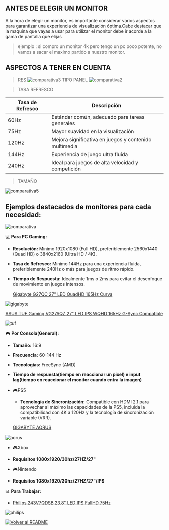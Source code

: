 ## ANTES DE ELEGIR UN MONITOR

A la hora de elegir un monitor, es importante considerar varios aspectos para garantizar una experiencia de visualización óptima.Cabe destacar que la maquina que vayas a usar para utilizar el monitor debe ir acorde a la gama de pantalla que elijas

>ejemplo : si compro un monitor 4k pero tengo un pc poco potente, no vamos a sacar el maximo partido a nuestro monitor.
## ASPECTOS A TENER EN CUENTA 
>RES
![comparativa3](img/res.png)
>TIPO PANEL
![comparativa2](img/desventajaspng.png)

>TASA REFRESCO

| Tasa de Refresco | Descripción                                   |
|------------------|-----------------------------------------------|
| 60Hz             | Estándar común, adecuado para tareas generales|
| 75Hz             | Mayor suavidad en la visualización            |
| 120Hz            | Mejora significativa en juegos y contenido multimedia |
| 144Hz            | Experiencia de juego ultra fluida             |
| 240Hz            | Ideal para juegos de alta velocidad y competición |

>TAMAÑO

![comparativa5](img/tamaño_monitor.png)


## Ejemplos destacados de monitores para cada necesidad:
![comparativa](img/comparativa.jpg)


 
 💻 **Para PC Gaming:**

- **Resolución:** Mínimo 1920x1080 (Full HD), preferiblemente 2560x1440 (Quad HD) o 3840x2160 (Ultra HD / 4K).
  
- **Tasa de Refresco:** Mínimo 144Hz para una experiencia fluida, preferiblemente 240Hz o más para juegos de ritmo rápido.
  
- **Tiempo de Respuesta:** Idealmente 1ms o 2ms para evitar el desenfoque de movimiento en juegos intensos.

  [Gigabyte G27QC 27" LED QuadHD 165Hz Curva](https://www.pccomponentes.com/gigabyte-g27qc-27-led-quadhd-165hz-curva)

![gigabyte](img/gigabyte1.png)

  [ASUS TUF Gaming VG27AQZ 27" LED IPS WQHD 165Hz G-Sync Compatible](https://www.pccomponentes.com/asus-tuf-gaming-vg27aqz-27-led-ips-wqhd-165hz-g-sync-compatible)

![tuf](img/tuf1.png)
  
🎮 **Por Consola(General):**

- **Tamaño:** 16:9
- **Frecuencia:** 60-144 Hz
- **Tecnologías:** FreeSync (AMD)
- **Tiempo de respuesta(tiempo en reaccionar un pixel) e input lag(tiempo en reaccionar el monitor cuando entra la imagen)**

- 🎮PS5 
  - **Tecnología de Sincronización:** Compatible con HDMI 2.1 para aprovechar al máximo las capacidades de la PS5, incluida la compatibilidad con 4K a 120Hz y la tecnología de sincronización variable (VRR).


  [GIGABYTE AORUS](https://www.pccomponentes.com/gigabyte-aorus-fv43u-43-qled-ultrahd-4k-144hz-usb-c)

![aorus](img/aorus.png)

- 🎮Xbox
- **Requisitos 1080x1920/30hz/27HZ/27"**

- 🎮Nintendo
- **Requisitos 1080x1920/30hz/27HZ/27"/IPS** 


📊 **Para Trabajar:** 
  
- [Philips 243V7QDSB 23.8" LED IPS FullHD 75Hz](https://www.pccomponentes.com/philips-243v7qdsb-238-led-ips-fullhd-75hz)

![philips](img/philips.png)











[![Volver al README](img/seccion.png)](README.md)
